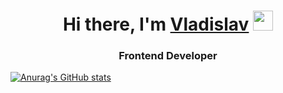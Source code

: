 <h1 align="center">Hi there, I'm <a href="https://daniilshat.ru/" target="_blank">Vladislav</a> 
<img src="https://github.com/blackcater/blackcater/raw/main/images/Hi.gif" height="32"/></h1>
<h3 align="center">Frontend Developer</h3>


[![Anurag's GitHub stats](https://github-readme-stats.vercel.app/api?Mussonxp=anuraghazra)](https://github.com/anuraghazra/github-readme-stats)

<!--
**Mussonxp/Mussonxp** is a ✨ _special_ ✨ repository because its `README.md` (this file) appears on your GitHub profile.

Here are some ideas to get you started:

- 🔭 I’m currently working on ...
- 🌱 I’m currently learning ...
- 👯 I’m looking to collaborate on ...
- 🤔 I’m looking for help with ...
- 💬 Ask me about ...
- 📫 How to reach me: ...
- 😄 Pronouns: ...
- ⚡ Fun fact: ...
-->
